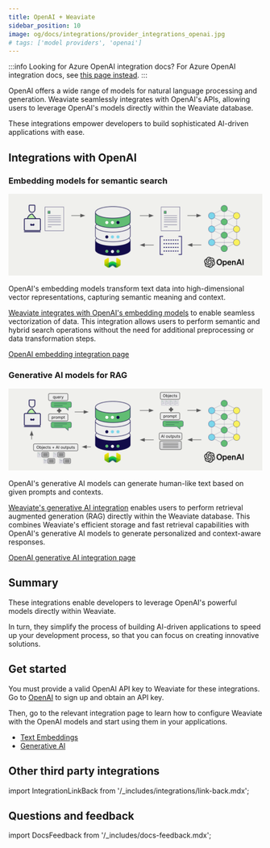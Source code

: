```yaml
---
title: OpenAI + Weaviate
sidebar_position: 10
image: og/docs/integrations/provider_integrations_openai.jpg
# tags: ['model providers', 'openai']
---
```


:::info Looking for Azure OpenAI integration docs?
For Azure OpenAI integration docs, see [this page instead](../openai-azure/index.md).
:::

OpenAI offers a wide range of models for natural language processing and generation. Weaviate seamlessly integrates with OpenAI's APIs, allowing users to leverage OpenAI's models directly within the Weaviate database.

These integrations empower developers to build sophisticated AI-driven applications with ease.

## Integrations with OpenAI

### Embedding models for semantic search

![Embedding integration illustration](../_includes/integration_openai_embedding.png)

OpenAI's embedding models transform text data into high-dimensional vector representations, capturing semantic meaning and context.

[Weaviate integrates with OpenAI's embedding models](./embeddings.md) to enable seamless vectorization of data. This integration allows users to perform semantic and hybrid search operations without the need for additional preprocessing or data transformation steps.

[OpenAI embedding integration page](./embeddings.md)

### Generative AI models for RAG

![Single prompt RAG integration generates individual outputs per search result](../_includes/integration_openai_rag_single.png)

OpenAI's generative AI models can generate human-like text based on given prompts and contexts.

[Weaviate's generative AI integration](./generative.md) enables users to perform retrieval augmented generation (RAG) directly within the Weaviate database. This combines Weaviate's efficient storage and fast retrieval capabilities with OpenAI's generative AI models to generate personalized and context-aware responses.

[OpenAI generative AI integration page](./generative.md)

## Summary

These integrations enable developers to leverage OpenAI's powerful models directly within Weaviate.

In turn, they simplify the process of building AI-driven applications to speed up your development process, so that you can focus on creating innovative solutions.

## Get started

You must provide a valid OpenAI API key to Weaviate for these integrations. Go to [OpenAI](https://openai.com/) to sign up and obtain an API key.

Then, go to the relevant integration page to learn how to configure Weaviate with the OpenAI models and start using them in your applications.

- [Text Embeddings](./embeddings.md)
- [Generative AI](./generative.md)

## Other third party integrations

import IntegrationLinkBack from '/_includes/integrations/link-back.mdx';

<IntegrationLinkBack/>

## Questions and feedback

import DocsFeedback from '/_includes/docs-feedback.mdx';

<DocsFeedback/>
